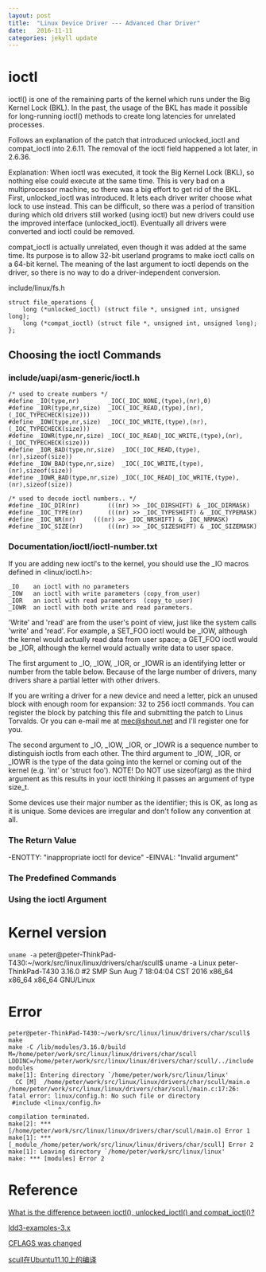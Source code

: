 ```yaml
---
layout: post
title:  "Linux Device Driver --- Advanced Char Driver"
date:   2016-11-11 
categories: jekyll update
---
```


# ioctl

ioctl() is one of the remaining parts of the kernel which runs under the Big Kernel Lock (BKL). In the past, the usage of the BKL has made it possible for long-running ioctl() methods to create long latencies for unrelated processes.

Follows an explanation of the patch that introduced unlocked_ioctl and compat_ioctl into 2.6.11. The removal of the ioctl field happened a lot later, in 2.6.36.

Explanation: When ioctl was executed, it took the Big Kernel Lock (BKL), so nothing else could execute at the same time. This is very bad on a multiprocessor machine, so there was a big effort to get rid of the BKL. First, unlocked_ioctl was introduced. It lets each driver writer choose what lock to use instead. This can be difficult, so there was a period of transition during which old drivers still worked (using ioctl) but new drivers could use the improved interface (unlocked_ioctl). Eventually all drivers were converted and ioctl could be removed.

compat_ioctl is actually unrelated, even though it was added at the same time. Its purpose is to allow 32-bit userland programs to make ioctl calls on a 64-bit kernel. The meaning of the last argument to ioctl depends on the driver, so there is no way to do a driver-independent conversion.

include/linux/fs.h

	struct file_operations {
		long (*unlocked_ioctl) (struct file *, unsigned int, unsigned long);
		long (*compat_ioctl) (struct file *, unsigned int, unsigned long);
	};



## Choosing the ioctl Commands


### include/uapi/asm-generic/ioctl.h

	/* used to create numbers */
	#define _IO(type,nr)		_IOC(_IOC_NONE,(type),(nr),0)
	#define _IOR(type,nr,size)	_IOC(_IOC_READ,(type),(nr),(_IOC_TYPECHECK(size)))
	#define _IOW(type,nr,size)	_IOC(_IOC_WRITE,(type),(nr),(_IOC_TYPECHECK(size)))
	#define _IOWR(type,nr,size)	_IOC(_IOC_READ|_IOC_WRITE,(type),(nr),(_IOC_TYPECHECK(size)))
	#define _IOR_BAD(type,nr,size)	_IOC(_IOC_READ,(type),(nr),sizeof(size))
	#define _IOW_BAD(type,nr,size)	_IOC(_IOC_WRITE,(type),(nr),sizeof(size))
	#define _IOWR_BAD(type,nr,size)	_IOC(_IOC_READ|_IOC_WRITE,(type),(nr),sizeof(size))

	/* used to decode ioctl numbers.. */
	#define _IOC_DIR(nr)		(((nr) >> _IOC_DIRSHIFT) & _IOC_DIRMASK)
	#define _IOC_TYPE(nr)		(((nr) >> _IOC_TYPESHIFT) & _IOC_TYPEMASK)
	#define _IOC_NR(nr)		(((nr) >> _IOC_NRSHIFT) & _IOC_NRMASK)
	#define _IOC_SIZE(nr)		(((nr) >> _IOC_SIZESHIFT) & _IOC_SIZEMASK)


### Documentation/ioctl/ioctl-number.txt

If you are adding new ioctl's to the kernel, you should use the _IO
macros defined in <linux/ioctl.h>:

    _IO    an ioctl with no parameters
    _IOW   an ioctl with write parameters (copy_from_user)
    _IOR   an ioctl with read parameters  (copy_to_user)
    _IOWR  an ioctl with both write and read parameters.

'Write' and 'read' are from the user's point of view, just like the
system calls 'write' and 'read'.  For example, a SET_FOO ioctl would
be _IOW, although the kernel would actually read data from user space;
a GET_FOO ioctl would be _IOR, although the kernel would actually write
data to user space.

The first argument to _IO, _IOW, _IOR, or _IOWR is an identifying letter
or number from the table below.  Because of the large number of drivers,
many drivers share a partial letter with other drivers.

If you are writing a driver for a new device and need a letter, pick an
unused block with enough room for expansion: 32 to 256 ioctl commands.
You can register the block by patching this file and submitting the
patch to Linus Torvalds.  Or you can e-mail me at <mec@shout.net> and
I'll register one for you.

The second argument to _IO, _IOW, _IOR, or _IOWR is a sequence number
to distinguish ioctls from each other.  The third argument to _IOW,
_IOR, or _IOWR is the type of the data going into the kernel or coming
out of the kernel (e.g.  'int' or 'struct foo').  NOTE!  Do NOT use
sizeof(arg) as the third argument as this results in your ioctl thinking
it passes an argument of type size_t.

Some devices use their major number as the identifier; this is OK, as
long as it is unique.  Some devices are irregular and don't follow any
convention at all.



### The Return Value

-ENOTTY: "inappropriate ioctl for device"
-EINVAL: "Invalid argument"


### The Predefined Commands


### Using the ioctl Argument


# Kernel version
`uname -a`
	peter@peter-ThinkPad-T430:~/work/src/linux/linux/drivers/char/scull$ uname -a
	Linux peter-ThinkPad-T430 3.16.0 #2 SMP Sun Aug 7 18:04:04 CST 2016 x86_64 x86_64 x86_64 GNU/Linux


# Error
	peter@peter-ThinkPad-T430:~/work/src/linux/linux/drivers/char/scull$ make
	make -C /lib/modules/3.16.0/build M=/home/peter/work/src/linux/linux/drivers/char/scull LDDINC=/home/peter/work/src/linux/linux/drivers/char/scull/../include modules
	make[1]: Entering directory `/home/peter/work/src/linux/linux'
	  CC [M]  /home/peter/work/src/linux/linux/drivers/char/scull/main.o
	/home/peter/work/src/linux/linux/drivers/char/scull/main.c:17:26: fatal error: linux/config.h: No such file or directory
	 #include <linux/config.h>
				  ^
	compilation terminated.
	make[2]: *** [/home/peter/work/src/linux/linux/drivers/char/scull/main.o] Error 1
	make[1]: *** [_module_/home/peter/work/src/linux/linux/drivers/char/scull] Error 2
	make[1]: Leaving directory `/home/peter/work/src/linux/linux'
	make: *** [modules] Error 2




# Reference

[What is the difference between ioctl(), unlocked_ioctl() and compat_ioctl()?
](http://unix.stackexchange.com/questions/4711/what-is-the-difference-between-ioctl-unlocked-ioctl-and-compat-ioctl)

[ldd3-examples-3.x](https://github.com/duxing2007/ldd3-examples-3.x)

[CFLAGS was changed](http://blog.chinaunix.net/uid-24467128-id-3125691.html)

[scull在Ubuntu11.10上的编译](http://www.cnblogs.com/xiaoya901109/archive/2012/11/21/2780789.html)


